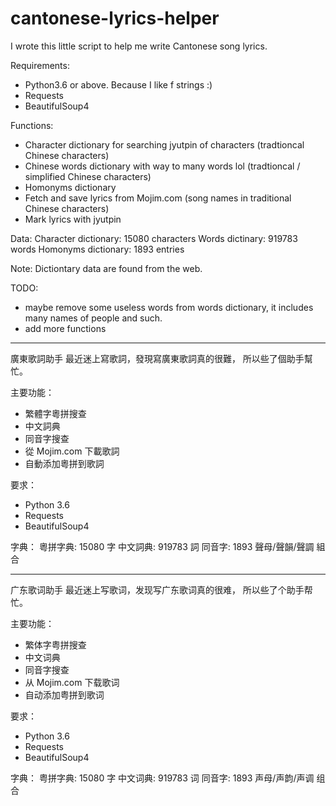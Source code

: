 # cantonese-lyrics-helper
I wrote this little script to help me write Cantonese song lyrics.

Requirements:
- Python3.6 or above. Because I like f strings :)
- Requests
- BeautifulSoup4

Functions:
- Character dictionary for searching jyutpin of characters (tradtioncal Chinese characters)
- Chinese words dictionary with way to many words lol (tradtioncal / simplified Chinese characters)
- Homonyms dictionary
- Fetch and save lyrics from Mojim.com (song names in traditional Chinese characters)
- Mark lyrics with jyutpin

Data:
Character dictionary: 15080 characters
Words dictinary: 919783 words
Homonyms dictionary: 1893 entries

Note:
Dictiontary data are found from the web.

TODO:
- maybe remove some useless words from words dictionary, it includes many names of people and such.
- add more functions

---------------------------------------------

廣東歌詞助手
最近迷上寫歌詞，發現寫廣東歌詞真的很難， 所以些了個助手幫忙。

主要功能：
- 繁體字粵拼搜查
- 中文詞典
- 同音字搜查
- 從 Mojim.com 下載歌詞
- 自動添加粵拼到歌詞

要求：
- Python 3.6
- Requests
- BeautifulSoup4

字典：
粵拼字典: 15080 字
中文詞典: 919783 詞
同音字: 1893 聲母/聲韻/聲調 組合

---------------------------------------------

广东歌词助手
最近迷上写歌词，发现写广东歌词真的很难， 所以些了个助手帮忙。

主要功能：
- 繁体字粤拼搜查
- 中文词典
- 同音字搜查
- 从 Mojim.com 下载歌词
- 自动添加粤拼到歌词

要求：
- Python 3.6
- Requests
- BeautifulSoup4

字典：
粤拼字典: 15080 字
中文词典: 919783 词
同音字: 1893 声母/声韵/声调 组合